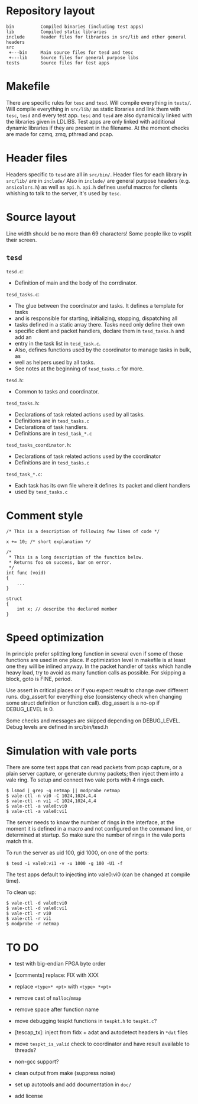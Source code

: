 # Repository layout

```
bin          Compiled binaries (including test apps)
lib          Compiled static libraries
include      Header files for libraries in src/lib and other general headers
src
 +---bin     Main source files for tesd and tesc
 +---lib     Source files for general purpose libs
tests        Source files for test apps
```

# Makefile

There are specific rules for `tesc` and `tesd`.
Will compile everything in `tests/`.
Will compile everything in `src/lib/` as static libraries and link them with `tesc`, `tesd` and every test app.
`tesc` and `tesd` are also dynamically linked with the libraries given in LDLIBS.
Test apps are only linked with additional dynamic libraries if they are present in the filename. At the moment checks are made for czmq, zmq, pthread and pcap.

# Header files

Headers specific to `tesd` are all in `src/bin/`.
Header files for each library in `src/lib/` are in `include/`
Also in `include/` are general purpose headers (e.g. `ansicolors.h`) as well as `api.h`.
`api.h` defines useful macros for clients whishing to talk to the server, it's used by `tesc`.


# Source layout

Line width should be no more than 69 characters! Some people like to vsplit their screen.

## `tesd`

`tesd.c`:
 * Definition of main and the body of the corrdinator.

`tesd_tasks.c`:
 * The glue between the coordinator and tasks. It defines a template for tasks
 * and is responsible for starting, initializing, stopping, dispatching all
 * tasks defined in a static array there. Tasks need only define their own
 * specific client and packet handlers, declare them in `tesd_tasks.h` and add an
 * entry in the task list in `tesd_task.c`.
 * Also, defines functions used by the coordinator to manage tasks in bulk, as
 * well as helpers used by all tasks.
 * See notes at the beginning of `tesd_tasks.c` for more.

`tesd.h`:
 * Common to tasks and coordinator.

`tesd_tasks.h`:
 * Declarations of task related actions used by all tasks.
 *   Definitions are in `tesd_tasks.c`
 * Declarations of task handlers.
 *   Definitions are in `tesd_task_*.c`

`tesd_tasks_coordinator.h`:
 * Declarations of task related actions used by the coordinator
 *   Definitions are in `tesd_tasks.c`

`tesd_task_*.c`:
 * Each task has its own file where it defines its packet and client handlers
 * used by `tesd_tasks.c`

# Comment style

```
/* This is a description of following few lines of code */
```

```
x += 10; /* short explanation */
```

```
/*
 * This is a long description of the function below.
 * Returns foo on success, bar on error.
 */
int func (void)
{
	...
}
```

```
struct
{
	int x; // describe the declared member
}
```

# Speed optimization

In principle prefer splitting long function in several even if some of those
functions are used in one place. If optimization level in makefile is at least
one they will be inlined anyway. In the packet handler of tasks which handle
heavy load, try to avoid as many function calls as possible. For skipping
a block, goto is FINE, period.

Use assert in critical places or if you expect result to change over different runs.
dbg_assert for everything else (consistency check when changing some struct
definition or function call). dbg_assert is a no-op if DEBUG_LEVEL is 0.

Some checks and messages are skipped depending on DEBUG_LEVEL.
Debug levels are defined in src/bin/tesd.h

# Simulation with vale ports

There are some test apps that can read packets from pcap capture, or a plain
server capture, or generate dummy packets; then inject them into a vale ring.
To setup and connect two vale ports with 4 rings each.

```
$ lsmod | grep -q netmap || modprobe netmap
$ vale-ctl -n vi0 -C 1024,1024,4,4
$ vale-ctl -n vi1 -C 1024,1024,4,4
$ vale-ctl -a vale0:vi0
$ vale-ctl -a vale0:vi1
```

The server needs to know the number of rings in the interface, at the moment it
is defined in a macro and not configured on the command line, or determined at
startup. So make sure the number of rings in the vale ports match this.

To run the server as uid 100, gid 1000, on one of the ports:
```
$ tesd -i vale0:vi1 -v -u 1000 -g 100 -U1 -f
```

The test apps default to injecting into vale0:vi0 (can be changed at compile time).

To clean up:
```
$ vale-ctl -d vale0:vi0
$ vale-ctl -d vale0:vi1
$ vale-ctl -r vi0
$ vale-ctl -r vi1
$ modprobe -r netmap
```

# TO DO

* test with big-endian FPGA byte order

* [comments] replace: FIX with XXX
* replace `<type>* <pt>` with `<type> *<pt>`
* remove cast of `malloc`/`mmap`
* remove space after function name

* move debugging tespkt functions in `tespkt.h` to `tespkt.c`?
* [tescap_tx]: inject from fidx + adat and autodetect headers in `*dat` files
* move `tespkt_is_valid` check to coordinator and have result available to threads?

* non-gcc support?
* clean output from make (suppress noise)
* set up autotools and add documentation in `doc/`
* add license
